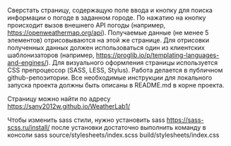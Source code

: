 Сверстать страницу, содержащую поле ввода и кнопку для поиска информации о погоде в заданном городе. 
По нажатию на кнопку происходит вызов внешнего API погоды (например, https://openweathermap.org/api). 
Получаемые данные (не менее 5 элементов) отрисовываются на этой же странице. Для отрисовки полученных данных должен использоваться один из клиентских шаблонизаторов (например, https://proglib.io/p/templating-languages-and-engines/). Для визуального оформления страницы используется CSS препроцессор (SASS, LESS, Stylus). Работа делается в публичном github-репозитории. Все необходимые инструкции для локального запуска проекта должны быть описаны в README.md в корне проекта.

Страницу можно найти по адресу https://sany2012w.github.io/WeatherLab1/

Чтобы изменить sass стили, нужно установить sass https://sass-scss.ru/install/
после установки достаточно выполнить команду в консоли sass source/stylesheets/index.scss build/stylesheets/index.css
